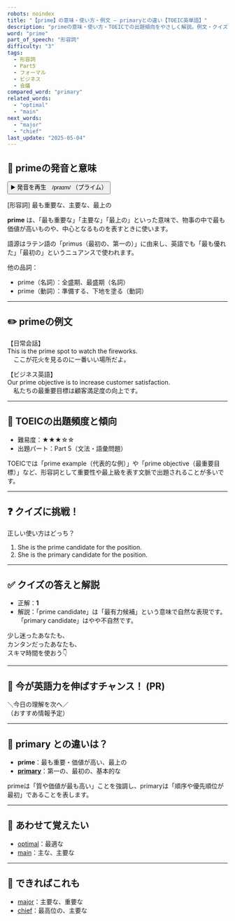 ```yaml
---
robots: noindex
title: "【prime】の意味・使い方・例文 ― primaryとの違い【TOEIC英単語】"
description: "primeの意味・使い方・TOEICでの出題傾向をやさしく解説。例文・クイズ付きでprimaryとの違いもわかりやすく学べます。"
word: "prime"
part_of_speech: "形容詞"
difficulty: "3"
tags:
  - 形容詞
  - Part5
  - フォーマル
  - ビジネス
  - 会議
compared_word: "primary"
related_words:
  - "optimal"
  - "main"
next_words:
  - "major"
  - "chief"
last_update: "2025-05-04"
---
```


## 🔰 primeの発音と意味

<button class="play-audio" onclick="playTTS('prime')">
  <span class="play-audio-main">
    ▶️ 発音を再生　/praɪm/
  </span>
  <span class="play-audio-sub">
    （プライム）
  </span>
</button>

[形容詞] 最も重要な、主要な、最上の

**prime** は、「最も重要な」「主要な」「最上の」といった意味で、物事の中で最も価値が高いものや、中心となるものを表すときに使います。

語源はラテン語の「primus（最初の、第一の）」に由来し、英語でも「最も優れた」「最初の」というニュアンスで使われます。

他の品詞：  
- prime（名詞）：全盛期、最盛期（名詞）
- prime（動詞）：準備する、下地を塗る（動詞）

---

## ✏️ primeの例文

【日常会話】  
This is the prime spot to watch the fireworks.  
　ここが花火を見るのに一番いい場所だよ。

【ビジネス英語】  
Our prime objective is to increase customer satisfaction.  
　私たちの最重要目標は顧客満足度の向上です。

---

## 🎯 TOEICの出題頻度と傾向

- 難易度：★★★☆☆
- 出題パート：Part 5（文法・語彙問題）

TOEICでは「prime example（代表的な例）」や「prime objective（最重要目標）」など、形容詞として重要性や最上級を表す文脈で出題されることが多いです。

---

## ❓ クイズに挑戦！

正しい使い方はどっち？

1. She is the prime candidate for the position.  
2. She is the primary candidate for the position.

---

## ✅ クイズの答えと解説

- 正解：**1**
- 解説：「prime candidate」は「最有力候補」という意味で自然な表現です。「primary candidate」はやや不自然です。

少し迷ったあなたも、  
カンタンだったあなたも、  
スキマ時間を使おう👇️

---

## 🚀 今が英語力を伸ばすチャンス！ (PR)

<div class="info-center">
＼今日の理解を次へ／<br>  
（おすすめ情報予定）
</div>

---

## 🤔  primary との違いは？

- **prime**：最も重要・価値が高い、最上の
- **[primary](/word/primary/)**：第一の、最初の、基本的な

primeは「質や価値が最も高い」ことを強調し、primaryは「順序や優先順位が最初」であることを表します。

---

## 🧩 あわせて覚えたい

- [optimal](/word/optimal/)：最適な
- [main](/word/main/)：主な、主要な

---

## 📖 できればこれも

- [major](/word/major/)：主要な、重要な
- [chief](/word/chief/)：最高位の、主要な

<!-- cvid: aid17_bid45 -->
